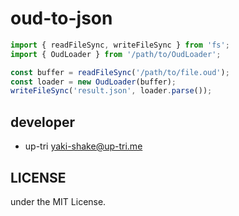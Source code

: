 # oud-to-json

```ts
import { readFileSync, writeFileSync } from 'fs';
import { OudLoader } from '/path/to/OudLoader';

const buffer = readFileSync('/path/to/file.oud');
const loader = new OudLoader(buffer);
writeFileSync('result.json', loader.parse());
```

## developer

- up-tri <yaki-shake@up-tri.me>

## LICENSE

under the MIT License.
